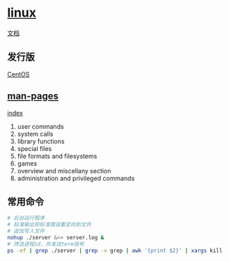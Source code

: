 # [linux](https://www.kernel.org/)

[文档](https://docs.kernel.org/)

## 发行版

[CentOS](https://www.centos.org/)

## [man-pages](https://man7.org/linux/man-pages/)

[index](https://man7.org/linux/man-pages/dir_all_by_section.html)

1. user commands
2. system calls
3. library functions
4. special files
5. file formats and filesystems
6. games
7. overview and miscellany section
8. administration and privileged commands

## 常用命令

```bash
# 后台运行程序
# 标准输出和标准错误重定向到文件
# 追加写入文件
nohup ./server &>> server.log &
# 筛选进程id，并发送term信号
ps -ef | grep ./server | grep -v grep | awk '{print $2}' | xargs kill
```
